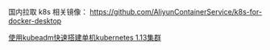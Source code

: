 

国内拉取 k8s 相关镜像： https://github.com/AliyunContainerService/k8s-for-docker-desktop

[使用kubeadm快速搭建单机kubernetes 1.13集群](https://www.jianshu.com/p/70efa1b853f5)
